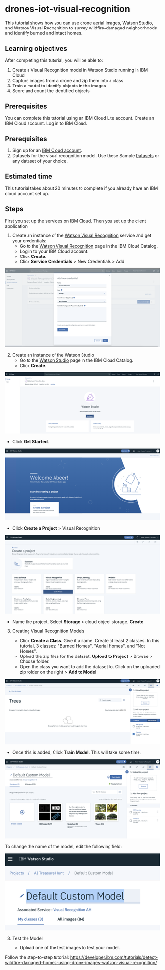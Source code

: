 # drones-iot-visual-recognition
This tutorial shows how you can use drone aerial images, Watson Studio, and Watson Visual Recognition to survey wildfire-damaged neighborhoods and identify burned and intact homes.

## Learning objectives
After completing this tutorial, you will be able to:
1. Create a Visual Recognition model in Watson Studio running in IBM Cloud
2. Capture images from a drone and zip them into a class
3. Train a model to identify objects in the images
4. Score and count the identified objects

## Prerequisites
You can complete this tutorial using an IBM Cloud Lite account.
Create an IBM Cloud account.
Log in to IBM Cloud.


## Prerequisites

1. Sign up for an [IBM Cloud account](https://cloud.ibm.com/registration/).
3. Datasets for the visual recognition model. Use these Sample [Datasets](https://github.com/Abeer-Haroon/AI-Treasure-Hunt-With-Watson/blob/master/datasets) or any dataset of your choice.

## Estimated time

This tutorial takes about 20 minutes to complete if you already have an IBM cloud account set up.

 ## Steps
 
First you set up the services on IBM Cloud. Then you set up the client application.

1. Create an instance of the [Watson Visual Recognition](https://www.ibm.com/watson/services/visual-recognition/) service and get your credentials:
   - Go to the [Watson Visual Recognition](https://cloud.ibm.com/catalog/services/visual-recognition) page in the IBM Cloud Catalog.
   - Log in to your IBM Cloud account.
   - Click **Create**.
   - Click **Service Credentials** > New Credentials > Add

![](https://github.com/Abeer-Haroon/AI-Treasure-Hunt-With-Watson/blob/master/images/ath3.png)
   
2. Create an instance of the Watson Studio
   - Go to the [Watson Studio](https://cloud.ibm.com/catalog/services/watson-studio?bss_account=e366b6e4fb004c5eaccfbe7042b670a4) page in the IBM Cloud Catalog.
   - Click **Create**.

![](https://github.com/Abeer-Haroon/AI-Treasure-Hunt-With-Watson/blob/master/images/ath12.png)

   - Click **Get Started**.
 
 ![](https://github.com/Abeer-Haroon/AI-Treasure-Hunt-With-Watson/blob/master/images/ath13.png)
 
    
   - Click **Create a Project** > Visual Recognition
 
 ![](https://github.com/Abeer-Haroon/AI-Treasure-Hunt-With-Watson/blob/master/images/ath14.png)
 

   - Name the project. Select **Storage** > cloud object storage. **Create**
   
3. Creating Visual Recognition Models 

   - Click **Create a Class**. Give it a name. Create at least 2 classes. In this tutorial, 3 classes: "Burned Homes", "Aerial Homes", and "Not Homes".
   - Upload the zip files for the dataset. **Upload to Project** > Browse > Choose folder.
   - Open the class you want to add the dataset to. Click on the uploaded zip folder on the right > **Add to Model**

 ![](https://github.com/Abeer-Haroon/AI-Treasure-Hunt-With-Watson/blob/master/images/ath19.png) 
 
   - Once this is added, Click **Train Model**. This will take some time.
   
![](https://github.com/Abeer-Haroon/AI-Treasure-Hunt-With-Watson/blob/master/images/ath22.png)   
    
 To change the name of the model, edit the following field:
 
 ![](https://github.com/Abeer-Haroon/AI-Treasure-Hunt-With-Watson/blob/master/images/ath23.png) 
 
 
3. Test the Model

   - Upload one of the test images to test your model.

Follow the step-to-step tutorial: https://developer.ibm.com/tutorials/detect-wildfire-damaged-homes-using-drone-images-watson-visual-recognition/
